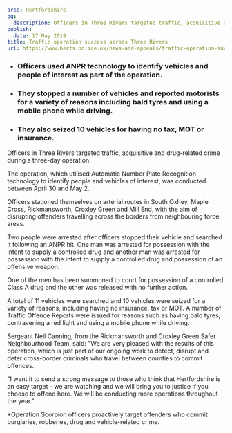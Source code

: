 ```yaml
area: Hertfordshire
og:
  description: Officers in Three Rivers targeted traffic, acquisitive and drug-related crime during a three-day operation.
publish:
  date: 17 May 2019
title: Traffic operation success across Three Rivers
url: https://www.herts.police.uk/news-and-appeals/traffic-operation-success-across-three-rivers-0235c
```

* ### Officers used ANPR technology to identify vehicles and people of interest as part of the operation.

 * ### They stopped a number of vehicles and reported motorists for a variety of reasons including bald tyres and using a mobile phone while driving.

 * ### They also seized 10 vehicles for having no tax, MOT or insurance.

Officers in Three Rivers targeted traffic, acquisitive and drug-related crime during a three-day operation.

The operation, which utilised Automatic Number Plate Recognition technology to identify people and vehicles of interest, was conducted between April 30 and May 2.

Officers stationed themselves on arterial routes in South Oxhey, Maple Cross, Rickmansworth, Croxley Green and Mill End, with the aim of disrupting offenders travelling across the borders from neighbouring force areas.

Two people were arrested after officers stopped their vehicle and searched it following an ANPR hit. One man was arrested for possession with the intent to supply a controlled drug and another man was arrested for possession with the intent to supply a controlled drug and possession of an offensive weapon.

One of the men has been summoned to court for possession of a controlled Class A drug and the other was released with no further action.

A total of 11 vehicles were searched and 10 vehicles were seized for a variety of reasons, including having no insurance, tax or MOT. A number of Traffic Offence Reports were issued for reasons such as having bald tyres, contravening a red light and using a mobile phone while driving.

Sergeant Neil Canning, from the Rickmansworth and Croxley Green Safer Neighbourhood Team, said: "We are very pleased with the results of this operation, which is just part of our ongoing work to detect, disrupt and deter cross-border criminals who travel between counties to commit offences.

"I want it to send a strong message to those who think that Hertfordshire is an easy target - we are watching and we will bring you to justice if you choose to offend here. We will be conducting more operations throughout the year."

*Operation Scorpion officers proactively target offenders who commit burglaries, robberies, drug and vehicle-related crime.
